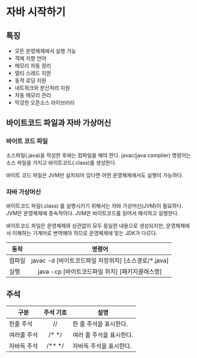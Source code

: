 # 자바 시작하기
## 특징
- 모든 운영체제에서 실행 가능
- 객체 지향 언어
- 메모리 자동 정리
- 멀티 스레드 지원
- 동적 로딩 지원
- 네트워크와 분산처리 지원
- 자동 메모리 관리
- 막강한 오픈소스 라이브러리
## 바이트코드 파일과 자바 가상머신
### 바이트 코드 파일
소스파일(.java)을 작성한 후에는 컴파일을 해야 한다. javac(java complier) 명령어는 소스 파일을 가지고 바이트코드(.class)를 생성한다.

바이트 코드 파일은 JVM만 설치되어 있다면 어떤 운영체제에서도 실행이 가능하다.
### 자바 가상머신
바이트코드 파일(.class) 를 실행시키기 위해서는 자바 가상머신(JVM)이 필요하다. JVM은 운영체제에 종속적이다. JVM은 바이트코드를 읽어서 해석하고 실행한다.

바이트코드 파일은 운영체제와 상관없이 모두 동일한 내용으로 생성되지만, 운영체제에서 이해하는 기계어로 변역해야 하므로 운영체제에 맞는 JDK가 다르다.

| 동작  |                  명령어                  |
|-----|:-------------------------------------:|
| 컴파일 | javac -d [바이트코드파일 저장위치] [소스경로/*.java] |
| 실행  |    java -cp [바이트코드파일 위치] [패키지클래스명]    |
## 주석

|구분|주석 기호|설명|
|---|:---:|---|
|한줄 주석|//|한 줄 주석을 표시한다.|
|여러줄 주석|/\* \*/|여러 줄 주석을 표시한다.|
|자바독 주석|/\*\* \*/|자바독 주석을 표시한다.|
